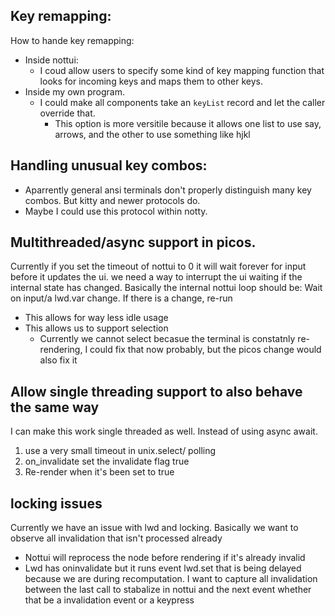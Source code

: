 ## Key remapping:

How to hande key remapping:
- Inside nottui:
  - I coud allow users to specify some kind of key mapping function that looks for incoming keys and maps them to other keys.
- Inside my own program.
  - I could make all components take an `keyList` record and let the caller override that.
    - This option is more versitile because it allows one list to use say, arrows, and the other to use something like hjkl

## Handling unusual key combos:
- Aparrently general ansi terminals don't properly distinguish many key combos. But kitty and newer protocols do.
- Maybe I could use this protocol within notty.


## Multithreaded/async support in picos.
Currently if you set the timeout of nottui to 0 it will wait forever for input before it updates the ui.
we need a way to interrupt the ui waiting if the internal state has changed.
Basically the internal nottui loop should be:
Wait on input/a lwd.var change.
If there is a change, re-run
- This allows for way less idle usage
- This allows us to support selection
  - Currently we cannot select becasue the terminal is constatnly re-rendering, I could fix that now probably, but the picos change would also fix it


## Allow single threading support to also behave the same way
I can make this work single threaded as well.
Instead of using async await.
1. use a very small timeout in unix.select/ polling
2. on_invalidate set  the invalidate flag true
3. Re-render when it's been set to true


## locking issues
Currently we have an issue with lwd and locking. 
Basically we want to observe all invalidation that isn't processed already
- Nottui will reprocess the node before rendering if it's already invalid
- Lwd has oninvalidate but it runs event lwd.set that is being delayed because we are during recomputation.
I want to capture all invalidation between the last call to stabalize in nottui and the next event whether that be a invalidation event or a keypress
